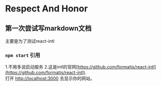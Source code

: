 
# Respect And Honor

## 第一次尝试写markdown文档

主要是为了测试react-intl

### `npm start` 引用
1.不用多说启动服务
2.这是intl的官网[https://github.com/formatjs/react-intl](https://github.com/formatjs/react-intl).
<br>
打开 [http://localhost:3000](http://localhost:3000) 去显示你的网站。


